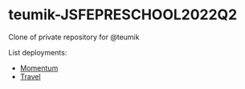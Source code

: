 # teumik-JSFEPRESCHOOL2022Q2
Clone of private repository for @teumik

List deployments:
- [Momentum](https://teumik.github.io/teumik-JSFEPRESCHOOL2022Q2/momentum/)
- [Travel](https://teumik.github.io/teumik-JSFEPRESCHOOL2022Q2/travel/)
